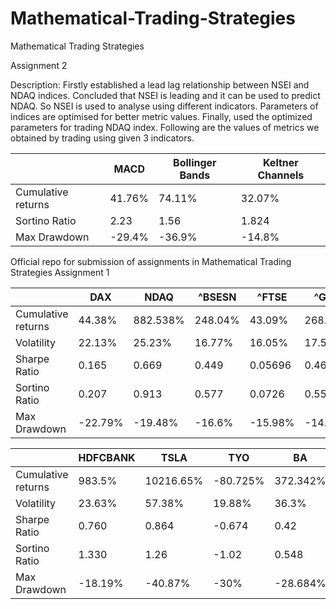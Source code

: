 # Mathematical-Trading-Strategies
Mathematical Trading Strategies

Assignment 2

Description: Firstly established a lead lag relationship between NSEI and NDAQ indices. Concluded that NSEI is leading and it can be used to predict NDAQ.
So NSEI is used to analyse using different indicators. Parameters of indices are optimised for better metric values. Finally, used the optimized parameters for trading NDAQ index. Following are the values of metrics we obtained by trading using given 3 indicators.



|                       | MACD         |     Bollinger Bands   |       Keltner Channels |
|-----------------------| ------------ |-----------------------|------------------------|
|Cumulative returns     |  41.76%      |         74.11%        |             32.07%     |
|Sortino Ratio          |   2.23       |           1.56        |               1.824    |
|Max Drawdown           |  -29.4%      |          -36.9%       |             -14.8%     |


Official repo for submission of assignments in Mathematical Trading Strategies
Assignment 1

|                       | DAX      |    NDAQ         |  ^BSESN    | ^FTSE   |  ^GSPC  |
|-----------------------| ---------|-----------------|------------|---------|---------|
|Cumulative returns     | 44.38%   |    882.538%     |  248.04%   |  43.09% | 268.006%|
|Volatility             |   22.13% |     25.23%      |   16.77%   |  16.05% |  17.51% |
|Sharpe Ratio           |  0.165   |     0.669       |  0.449     | 0.05696 |  0.460  |
|Sortino Ratio          |  0.207   |    0.913        |   0.577    | 0.0726  |  0.556  |
|Max Drawdown           |  -22.79% |     -19.48%     |  -16.6%    | -15.98% | -14.347%|

|                       | HDFCBANK |    TSLA         | TYO        | BA      |  IOC    |
|-----------------------| ---------|-----------------|------------|---------|---------|
|Cumulative returns     | 983.5%   |    10216.65%    |  -80.725%  |372.342% | 191.02% |
|Volatility             | 23.63%   |     57.38%      |   19.88%   |  36.3%  |  36.30% |
|Sharpe Ratio           |  0.760   |     0.864       | -0.674     | 0.42    | 0.322   |
|Sortino Ratio          |  1.330   |     1.26        |   -1.02    | 0.548   |  0.4866 |
|Max Drawdown           |  -18.19% |     -40.87%     |  -30%      | -28.684%| -31.78% |





